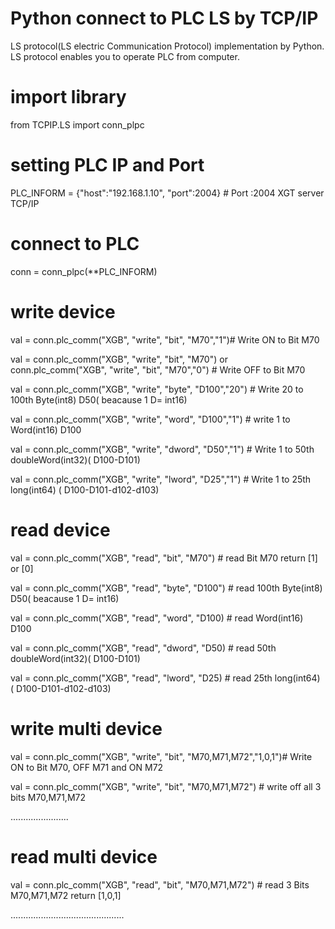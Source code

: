 # Python connect to PLC LS by TCP/IP

LS protocol(LS electric Communication Protocol) implementation by Python. LS protocol enables you to operate PLC from computer.

# import library

from TCPIP.LS import conn_plpc

# setting PLC IP and Port

PLC_INFORM = {"host":"192.168.1.10", "port":2004} # Port :2004 XGT server TCP/IP

# connect to PLC

conn = conn_plpc(\*\*PLC_INFORM)

# write device

val = conn.plc_comm("XGB", "write", "bit", "M70","1")# Write ON to Bit M70

val = conn.plc_comm("XGB", "write", "bit", "M70") or conn.plc_comm("XGB", "write", "bit", "M70","0") # Write OFF to Bit M70

val = conn.plc_comm("XGB", "write", "byte", "D100","20") # Write 20 to 100th Byte(int8) D50( beacause 1 D= int16)

val = conn.plc_comm("XGB", "write", "word", "D100","1") # write 1 to Word(int16) D100

val = conn.plc_comm("XGB", "write", "dword", "D50","1") # Write 1 to 50th doubleWord(int32)( D100-D101)

val = conn.plc_comm("XGB", "write", "lword", "D25","1") # Write 1 to 25th long(int64) ( D100-D101-d102-d103)

# read device

val = conn.plc_comm("XGB", "read", "bit", "M70") # read Bit M70 return [1] or [0]

val = conn.plc_comm("XGB", "read", "byte", "D100") # read 100th Byte(int8) D50( beacause 1 D= int16)

val = conn.plc_comm("XGB", "read", "word", "D100) # read Word(int16) D100

val = conn.plc_comm("XGB", "read", "dword", "D50) # read 50th doubleWord(int32)( D100-D101)

val = conn.plc_comm("XGB", "read", "lword", "D25) # read 25th long(int64) ( D100-D101-d102-d103)

# write multi device

val = conn.plc_comm("XGB", "write", "bit", "M70,M71,M72","1,0,1")# Write ON to Bit M70, OFF M71 and ON M72

val = conn.plc_comm("XGB", "write", "bit", "M70,M71,M72") # write off all 3 bits M70,M71,M72

.......................

# read multi device

val = conn.plc_comm("XGB", "read", "bit", "M70,M71,M72") # read 3 Bits M70,M71,M72 return [1,0,1]

.............................................
